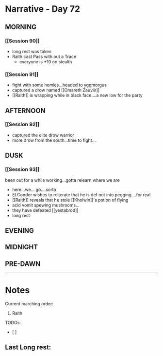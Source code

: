 # Narrative - Day 72

## MORNING
### [[Session 90]]
- long rest was taken
- Raith cast Pass with out a Trace
    - everyone is +10 on stealth
### [[Session 91]]
- fight with some homies...headed to yggmorgus
- captured a drow named [[Omareth Zauviir]]
- [[Raith]] is wrapping while in black face....a new low for the party


## AFTERNOON
### [[Session 92]]
- captured the elite drow warrior 
- more drow from the south...time to fight...

## DUSK
### [[Session 93]]
been out for a while working...gotta relearn where we are
- here...we....go....sorta
- El Condor wishes to reiterate that he is def not into pegging....for real.
- [[Raith]] reveals that he stole [[Kholwin]]'s potion of flying
- acid vomit spewing mushrooms...
- they have defeated [[yestabrod]]
- long rest
## EVENING

## MIDNIGHT

## PRE-DAWN

___
# Notes
Current marching order:
1. Raith

TODOs:
- [ ] 
  
Last Long rest:
- 
